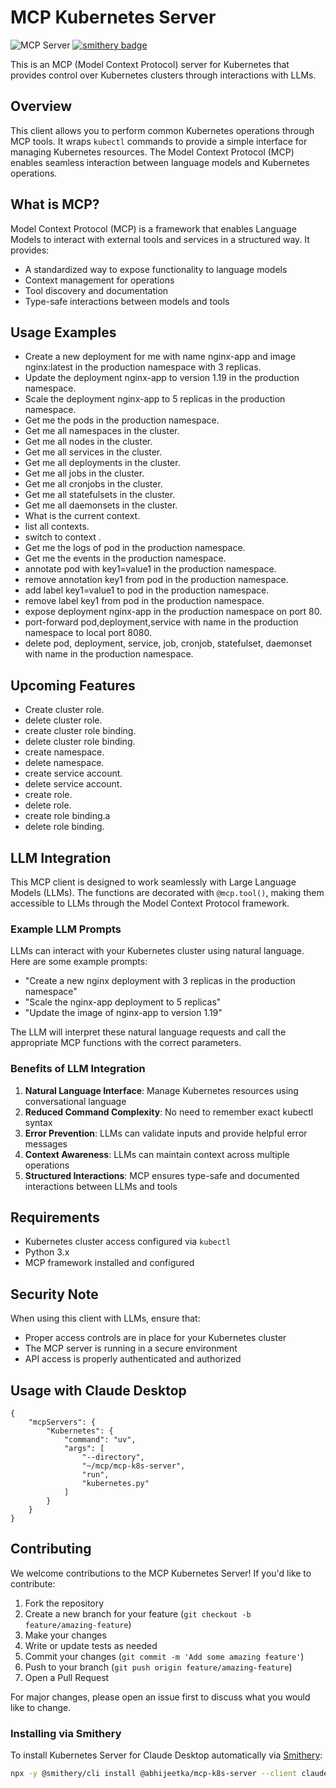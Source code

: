 # MCP Kubernetes Server

![](https://badge.mcpx.dev?type=server 'MCP Server')
[![smithery badge](https://smithery.ai/badge/@abhijeetka/mcp-k8s-server)](https://smithery.ai/server/@abhijeetka/mcp-k8s-server)

This is an MCP (Model Context Protocol) server for Kubernetes that provides control over Kubernetes clusters through interactions with LLMs.

## Overview

This client allows you to perform common Kubernetes operations through MCP tools. It wraps `kubectl` commands to provide a simple interface for managing Kubernetes resources. The Model Context Protocol (MCP) enables seamless interaction between language models and Kubernetes operations.

## What is MCP?

Model Context Protocol (MCP) is a framework that enables Language Models to interact with external tools and services in a structured way. It provides:
- A standardized way to expose functionality to language models
- Context management for operations
- Tool discovery and documentation
- Type-safe interactions between models and tools

## Usage Examples

- Create a new deployment for me with name nginx-app and image nginx:latest in the production namespace with 3 replicas.
- Update the deployment nginx-app to version 1.19 in the production namespace.
- Scale the deployment nginx-app to 5 replicas in the production namespace.
- Get me the pods in the production namespace.
- Get me all namespaces in the cluster.
- Get me all nodes in the cluster.
- Get me all services in the cluster.
- Get me all deployments in the cluster.
- Get me all jobs in the cluster.
- Get me all cronjobs in the cluster.
- Get me all statefulsets in the cluster.
- Get me all daemonsets in the cluster.
- What is the current context.
- list all contexts.
- switch to context <context-name>.
- Get me the logs of pod <pod-name> in the production namespace.
- Get me the events in the production namespace.
- annotate pod <pod-name> with key1=value1 in the production namespace.
- remove annotation key1 from pod <pod-name> in the production namespace.
- add label key1=value1 to pod <pod-name> in the production namespace.
- remove label key1 from pod <pod-name> in the production namespace.
- expose deployment nginx-app in the production namespace on port 80.
- port-forward pod,deployment,service with name <resource-name> in the production namespace to local port 8080.
- delete pod, deployment, service, job, cronjob, statefulset, daemonset with name <resource-name> in the production namespace.

## Upcoming Features
- Create cluster role.
- delete cluster role.
- create cluster role binding.
- delete cluster role binding.
- create namespace.
- delete namespace.
- create service account.
- delete service account.
- create role.
- delete role.
- create role binding.a
- delete role binding.

## LLM Integration

This MCP client is designed to work seamlessly with Large Language Models (LLMs). The functions are decorated with `@mcp.tool()`, making them accessible to LLMs through the Model Context Protocol framework.

### Example LLM Prompts

LLMs can interact with your Kubernetes cluster using natural language. Here are some example prompts:

- "Create a new nginx deployment with 3 replicas in the production namespace"
- "Scale the nginx-app deployment to 5 replicas"
- "Update the image of nginx-app to version 1.19"

The LLM will interpret these natural language requests and call the appropriate MCP functions with the correct parameters.

### Benefits of LLM Integration

1. **Natural Language Interface**: Manage Kubernetes resources using conversational language
2. **Reduced Command Complexity**: No need to remember exact kubectl syntax
3. **Error Prevention**: LLMs can validate inputs and provide helpful error messages
4. **Context Awareness**: LLMs can maintain context across multiple operations
5. **Structured Interactions**: MCP ensures type-safe and documented interactions between LLMs and tools

## Requirements

- Kubernetes cluster access configured via `kubectl`
- Python 3.x
- MCP framework installed and configured

## Security Note

When using this client with LLMs, ensure that:
- Proper access controls are in place for your Kubernetes cluster
- The MCP server is running in a secure environment
- API access is properly authenticated and authorized

## Usage with Claude Desktop

```
{
    "mcpServers": {
        "Kubernetes": {
            "command": "uv",
            "args": [
                "--directory",
                "~/mcp/mcp-k8s-server",
                "run",
                "kubernetes.py"
            ]
        }
    }
}
```

## Contributing

We welcome contributions to the MCP Kubernetes Server! If you'd like to contribute:

1. Fork the repository
2. Create a new branch for your feature (`git checkout -b feature/amazing-feature`)
3. Make your changes
4. Write or update tests as needed
5. Commit your changes (`git commit -m 'Add some amazing feature'`)
6. Push to your branch (`git push origin feature/amazing-feature`)
7. Open a Pull Request


For major changes, please open an issue first to discuss what you would like to change.
### Installing via Smithery

To install Kubernetes Server for Claude Desktop automatically via [Smithery](https://smithery.ai/server/@abhijeetka/mcp-k8s-server):

```bash
npx -y @smithery/cli install @abhijeetka/mcp-k8s-server --client claude
```
